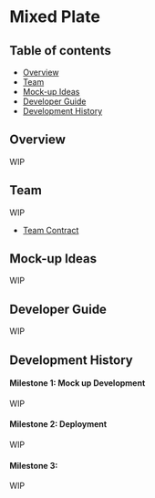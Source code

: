 # Mixed Plate

## Table of contents
* [Overview](#overview)
* [Team](#team)
* [Mock-up Ideas](#mock-up-ideas)
* [Developer Guide](#developer-guide)
* [Development History](#development-history)

## Overview
WIP

## Team
WIP
* [Team Contract](https://docs.google.com/document/d/1RjQpE1v-KnegEi_WD4V4ywFx8YryvBxxtOvXPAtF67U/edit?usp=sharing)

## Mock-up Ideas
WIP

## Developer Guide
WIP

## Development History
<h4>Milestone 1: Mock up Development</h4>
WIP
<h4>Milestone 2: Deployment</h4>
WIP
<h4>Milestone 3: </h4>
WIP

